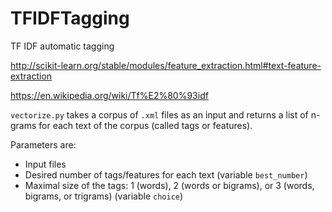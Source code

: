 # TFIDFTagging
TF IDF automatic tagging

http://scikit-learn.org/stable/modules/feature_extraction.html#text-feature-extraction

https://en.wikipedia.org/wiki/Tf%E2%80%93idf

```vectorize.py``` takes a corpus of ```.xml``` files as an input and returns a list of n-grams for each text of the corpus (called tags or features).

Parameters are:
* Input files
* Desired number of tags/features for each text (variable ```best_number```)
* Maximal size of the tags: 1 (words), 2 (words or bigrams), or 3 (words, bigrams, or trigrams) (variable ```choice```)
